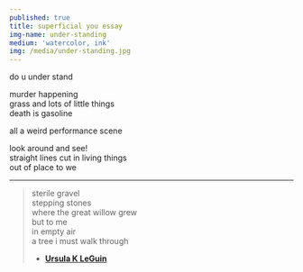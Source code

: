 ```yaml
---
published: true
title: superficial you essay
img-name: under-standing
medium: 'watercolor, ink'
img: /media/under-standing.jpg
---
```


do u under stand  
    
murder happening  
grass and lots of little things  
death is gasoline  
   
all a weird performance scene  
 
look around and see!  
straight lines cut in living things  
out of place to we

---

> sterile gravel  
> stepping stones  
> where the great willow grew  
> but to me  
> in empty air  
> a tree i must walk through  
> - **[Ursula K LeGuin](https://www.ursulakleguin.com/collected-poems)**